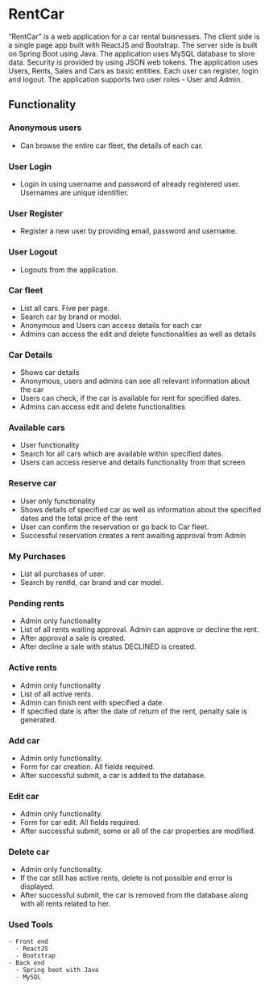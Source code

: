 # RentCar #
“RentCar” is a web application for a car rental buisnesses. The client side is a single page app built with ReactJS and Bootstrap. The server side is built on Spring Boot using Java. The application uses MySQL database to store data. Security is provided by using JSON web tokens. The application uses Users, Rents, Sales and Cars as basic entities. Each user can register, login and logout. The application supports two user roles - User and Admin.

## Functionality
### Anonymous users
  - Can browse the entire car fleet, the details of each car.
### User Login
  - Login in using username and password of already registered user. Usernames are unique identifier.
### User Register
  - Register a new user by providing email, password and username. 
### User Logout
  - Logouts from the application. 
### Car fleet
  - List all cars. Five per page.  
  - Search car by brand or model.
  - Anonymous and Users can access details for each car
  - Admins can access the edit and delete functionalities as well as details
### Car Details
  - Shows car details
  - Anonymous, users and admins can see all relevant information about the car
  - Users can check, if the car is available for rent for specified dates.
  - Admins can access edit and delete functionalities
### Available cars
  - User functionality
  - Search for all cars which are available within specified dates.
  - Users can access reserve and details functionality from that screen
### Reserve car
  - User only functionality
  - Shows details of specified car as well as information about the specified dates and the total price of the rent
  - User can confirm the reservation or go back to Car fleet.
  - Successful reservation creates a rent awaiting approval from Admin
### My Purchases
  - List all purchases of user.
  - Search by rentId, car brand and car model.
### Pending rents
  - Admin only functionality
  - List of all rents waiting approval. Admin can approve or decline the rent.
  - After approval a sale is created.
  - After decline a sale with status DECLINED is created.
### Active rents
  - Admin only functionality
  - List of all active rents.
  - Admin can finish rent with specified a date.
  - If specified date is after the date of return of the rent, penalty sale is generated.
### Add car
  - Admin only functionality.
  - Form for car creation. All fields required.
  - After successful submit, a car is added to the database.
### Edit car
  - Admin only functionality.
  - Form for car edit. All fields required.
  - After successful submit, some or all of the car properties are modified.
### Delete car
  - Admin only functionality.
  - If the car still has active rents, delete is not possible and error is displayed.
  - After successful submit, the car is removed from the database along with all rents related to her.
  
### Used Tools
```
- Front end
  - ReactJS
  - Bootstrap
- Back end
  - Spring boot with Java
  - MySQL
```
